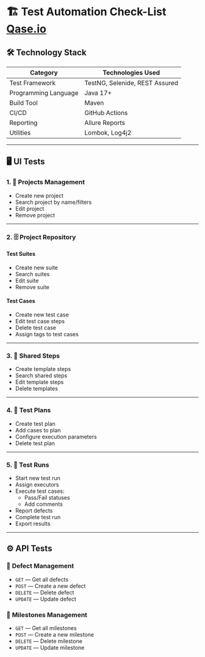 
# 🏗️ Test Automation Check-List [Qase.io](https://app.qase.io/)

## 🛠️ Technology Stack
| Category              | Technologies Used                     |
|-----------------------|---------------------------------------|
| Test Framework        | TestNG, Selenide, REST Assured        |
| Programming Language  | Java 17+                             |
| Build Tool            | Maven                                |
| CI/CD                 | GitHub Actions                       |
| Reporting             | Allure Reports                       |
| Utilities             | Lombok, Log4j2          |
---

## 🖥 **UI Tests**

### 1. 📂 **Projects Management**
- Create new project
- Search project by name/filters
- Edit project
- Remove project

---

### 2. 🗄 **Project Repository**
#### Test Suites
- Create new suite
- Search suites
- Edit suite
- Remove suite

#### Test Cases
- Create new test case
- Edit test case steps
- Delete test case
- Assign tags to test cases

---

### 3. 🔄 **Shared Steps**
- Create template steps
- Search shared steps
- Edit template steps
- Delete templates

---

### 4. 📅 **Test Plans**
- Create test plan
- Add cases to plan
- Configure execution parameters
- Delete test plan

---

### 5. 🏃 **Test Runs**
- Start new test run
- Assign executors
- Execute test cases:
    - Pass/Fail statuses
    - Add comments
- Report defects
- Complete test run
- Export results

---

## ⚙️ **API Tests**
### 🐞 **Defect Management**
- `GET` — Get all defects
- `POST` — Create a new defect
- `DELETE` — Delete defect
- `UPDATE` — Update defect

### 🎯 **Milestones Management**
- `GET` — Get all milestones
- `POST` — Create a new milestone
- `DELETE` — Delete milestone
- `UPDATE` — Update milestone  